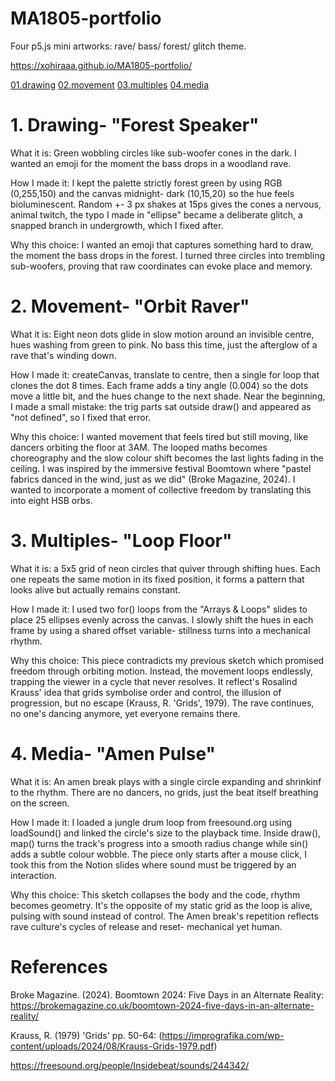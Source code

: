 # MA1805-portfolio
Four p5.js mini artworks: rave/ bass/ forest/ glitch theme.

https://xohiraaa.github.io/MA1805-portfolio/

[01.drawing](01.drawing/index.html)
[02.movement](02-movement/index.html)
[03.multiples](03.multiples/index.html)
[04.media](04.media/index.html)




# 1. Drawing- "Forest Speaker"
  What it is: 
  Green wobbling circles like sub-woofer cones in the dark. I wanted an emoji for the moment the bass drops in a woodland rave.

  How I made it: 
  I kept the palette strictly forest green by using RGB (0,255,150) and the canvas midnight- dark (10,15,20) so the hue feels bioluminescent. Random +- 3 px shakes at 15ps gives the cones a nervous, animal twitch, the typo I made in "ellipse" became a deliberate glitch, a snapped branch in undergrowth, which I fixed after. 

  Why this choice: 
  I wanted an emoji that captures something hard to draw, the moment the bass drops in the forest. I turned three circles into trembling sub-woofers, proving that raw coordinates can evoke place and memory.

# 2. Movement- "Orbit Raver" 
What it is: Eight neon dots glide in slow motion around an invisible centre, hues washing from green to pink. No bass this time, just the afterglow of a rave that's winding down.

How I made it: createCanvas, translate to centre, then a single for loop that clones the dot 8 times. Each frame adds a tiny angle (0.004) so the dots move a little bit, and the hues change to the next shade. Near the beginning, I made a small mistake: the trig parts sat outside draw() and appeared as "not defined", so I fixed that error.

Why this choice:
I wanted movement that feels tired but still moving, like dancers orbiting the floor at 3AM. The looped maths becomes choreography and the slow colour shift becomes the last lights fading in the ceiling. I was inspired by the immersive festival Boomtown where "pastel fabrics danced in the wind, just as we did" (Broke Magazine, 2024). I wanted to incorporate a moment of collective freedom by translating this into eight HSB orbs.

# 3. Multiples- "Loop Floor"
What it is: a 5x5 grid of neon circles that quiver through shifting hues. Each one repeats the same motion in its fixed position, it forms a pattern that looks alive but actually remains constant.

How I made it: I used two for() loops from the "Arrays & Loops" slides to place 25 ellipses evenly across the canvas. I slowly shift the hues in each frame by using a shared offset variable- stillness turns into a mechanical rhythm.

Why this choice: This piece contradicts my previous sketch which promised freedom through orbiting motion. Instead, the movement loops endlessly, trapping the viewer in a cycle that never resolves. It reflect's Rosalind Krauss' idea that grids symbolise order and control, the illusion of progression, but no escape (Krauss, R. 'Grids', 1979). The rave continues, no one's dancing anymore, yet everyone remains there.

# 4. Media- "Amen Pulse"
What it is: An amen break plays with a single circle expanding and shrinkinf to the rhythm. There are no dancers, no grids, just the beat itself breathing on the screen.

How I made it: I loaded a jungle drum loop from freesound.org using loadSound() and linked the circle's size to the playback time. Inside draw(), map() turns the track's progress into a smooth radius change while sin() adds a subtle colour wobble. The piece only starts after a mouse click, I took this from the Notion slides where sound must be triggered by an interaction. 

Why this choice: This sketch collapses the body and the code, rhythm becomes geometry. It's the opposite of my static grid as the loop is alive, pulsing with sound instead of control. The Amen break's repetition reflects rave culture's cycles of release and reset- mechanical yet human.

# References 

Broke Magazine. (2024). Boomtown 2024: Five Days in an Alternate Reality: https://brokemagazine.co.uk/boomtown-2024-five-days-in-an-alternate-reality/

Krauss, R. (1979) 'Grids' pp. 50-64: (https://imprografika.com/wp-content/uploads/2024/08/Krauss-Grids-1979.pdf)

https://freesound.org/people/Insidebeat/sounds/244342/
